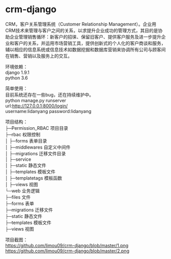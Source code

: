 # crm-django

CRM，客户关系管理系统（Customer Relationship Management）。企业用CRM技术来管理与客户之间的关系，以求提升企业成功的管理方式，其目的是协助企业管理销售循环：新客户的招徕、保留旧客户、提供客户服务及进一步提升企业和客户的关系，并运用市场营销工具，提供创新式的个人化的客户商谈和服务，辅以相应的信息系统或信息技术如数据挖掘和数据库营销来协调所有公司与顾客间在销售、营销以及服务上的交互。


环境依赖：<br>
  django 1.9.1<br>
  python 3.6<br>
  
  
简单使用：<br>
  目前系统还存在一些bug，还在持续维护中。<br>
  python manage.py runserver<br>
  url:http://127.0.0.1:8000/login/<br>
  username:lidanyang password:lidanyang<br>


项目结构：<br>
├─Permission_RBAC 项目目录<br>
├─rbac  权限控制<br>
│  ├─forms  表单目录<br>
│  ├─middlewares  自定义中间件<br>
│  ├─migrations 迁移文件目录<br>
│  ├─service  <br>
│  ├─static 静态文件<br>
│  ├─templates  模板文件<br>
│  ├─templatetags 模板函数<br>
│  ├─views  视图<br>
└─web 业务逻辑<br>
    ├─files 文件<br>
    ├─forms 表单<br>
    ├─migrations 迁移文件<br>
    ├─static  静态文件<br>
    ├─templates 模板文件<br>
    ├─views 视图<br>

项目截图：<br>
  https://github.com/limou09/crm-django/blob/master/1.png<br>
  https://github.com/limou09/crm-django/blob/master/2.png<br>
